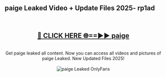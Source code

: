 <h2>paige Leaked Video + Update Files 2025- rp1ad</h2>
<br>
<div align="center">
<h2><a href="https://libra.edu.pl?paige" rel="nofollow">🔴 CLICK HERE 🌐==►► paige</a></h2>
<br>
Get paige leaked all content. Now you can access all videos and pictures of paige Leaked. New Updated Files 2025!
<br>
<br>
<a href="https://libra.edu.pl?paige" rel="nofollow" data-target="animated-image.originalLink"><img src="https://i.ibb.co.com/WyWwxjT/player-gif2.gif" alt="paige Leaked OnlyFans" style="max-width: 100%; display: inline-block;" data-target="animated-image.originalImage"></a>
</div>
<br>